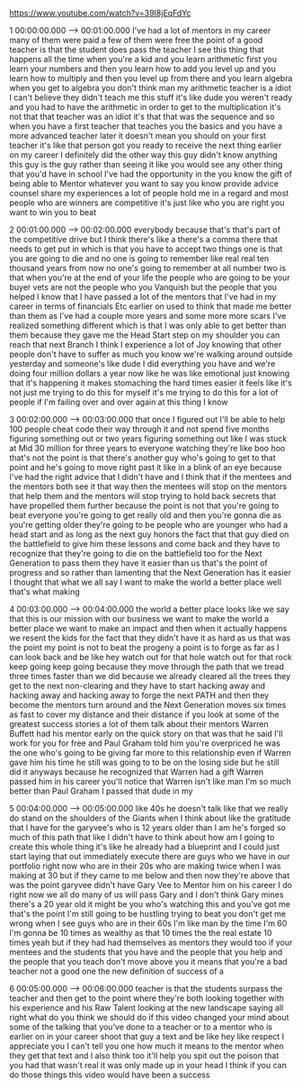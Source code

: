 https://www.youtube.com/watch?v=39I8jEqFdYc

1 00:00:00.000 --\> 00:01:00.000 I've had a lot of mentors in my career
many of them were paid a few of them were free the point of a good
teacher is that the student does pass the teacher I see this thing that
happens all the time when you're a kid and you learn arithmetic first
you learn your numbers and then you learn how to add you level up and
you learn how to multiply and then you level up from there and you learn
algebra when you get to algebra you don't think man my arithmetic
teacher is a idiot I can't believe they didn't teach me this stuff it's
like dude you weren't ready and you had to have the arithmetic in order
to get to the multiplication it's not that that teacher was an idiot
it's that that was the sequence and so when you have a first teacher
that teaches you the basics and you have a more advanced teacher later
it doesn't mean you should on your first teacher it's like that person
got you ready to receive the next thing earlier on my career I
definitely did the other way this guy didn't know anything this guy is
the guy rather than seeing it like you would see any other thing that
you'd have in school I've had the opportunity in the you know the gift
of being able to Mentor whatever you want to say you know provide advice
counsel share my experiences a lot of people hold me in a regard and
most people who are winners are competitive it's just like who you are
right you want to win you to beat

2 00:01:00.000 --\> 00:02:00.000 everybody because that's that's part of
the competitive drive but I think there's like a there's a comma there
that needs to get put in which is that you have to accept two things one
is that you are going to die and no one is going to remember like real
real ten thousand years from now no one's going to remember at all
number two is that when you're at the end of your life the people who
are going to be your buyer vets are not the people who you Vanquish but
the people that you helped I know that I have passed a lot of the
mentors that I've had in my career in terms of financials Etc earlier on
used to think that made me better than them as I've had a couple more
years and some more more scars I've realized something different which
is that I was only able to get better than them because they gave me the
Head Start step on my shoulder you can reach that next Branch I think I
experience a lot of Joy knowing that other people don't have to suffer
as much you know we're walking around outside yesterday and someone's
like dude I did everything you have and we're doing four million dollars
a year now like he was like emotional just knowing that it's happening
it makes stomaching the hard times easier it feels like it's not just me
trying to do this for myself it's me trying to do this for a lot of
people if I'm failing over and over again at this thing I know

3 00:02:00.000 --\> 00:03:00.000 that once I figured out I'll be able to
help 100 people cheat code their way through it and not spend five
months figuring something out or two years figuring something out like I
was stuck at Mid 30 million for three years to everyone watching they're
like boo hoo that's not the point is that there's another guy who's
going to get to that point and he's going to move right past it like in
a blink of an eye because I've had the right advice that I didn't have
and I think that if the mentees and the mentors both see it that way
then the mentees will stop on the mentors that help them and the mentors
will stop trying to hold back secrets that have propelled them further
because the point is not that you're going to beat everyone you're going
to get really old and then you're gonna die as you're getting older
they're going to be people who are younger who had a head start and as
long as the next guy honors the fact that that guy died on the
battlefield to give him these lessons and come back and they have to
recognize that they're going to die on the battlefield too for the Next
Generation to pass them they have it easier than us that's the point of
progress and so rather than lamenting that the Next Generation has it
easier I thought that what we all say I want to make the world a better
place well that's what making

4 00:03:00.000 --\> 00:04:00.000 the world a better place looks like we
say that this is our mission with our business we want to make the world
a better place we want to make an impact and then when it actually
happens we resent the kids for the fact that they didn't have it as hard
as us that was the point my point is not to beat the progeny a point is
to forge as far as I can look back and be like hey watch out for that
hole watch out for that rock keep going keep going because they move
through the path that we tread three times faster than we did because we
already cleared all the trees they get to the next non-clearing and they
have to start hacking away and hacking away and hacking away to forge
the next PATH and then they become the mentors turn around and the Next
Generation moves six times as fast to cover my distance and their
distance if you look at some of the greatest success stories a lot of
them talk about their mentors Warren Buffett had his mentor early on the
quick story on that was that he said I'll work for you for free and Paul
Graham told him you're overpriced he was the one who's going to be
giving far more to this relationship even if Warren gave him his time he
still was going to to be on the losing side but he still did it anyways
because he recognized that Warren had a gift Warren passed him in his
career you'll notice that Warren isn't like man I'm so much better than
Paul Graham I passed that dude in my

5 00:04:00.000 --\> 00:05:00.000 like 40s he doesn't talk like that we
really do stand on the shoulders of the Giants when I think about like
the gratitude that I have for the garyvee's who is 12 years older than I
am he's forged so much of this path that like I didn't have to think
about how am I going to create this whole thing it's like he already had
a blueprint and I could just start laying that out immediately execute
there are guys who we have in our portfolio right now who are in their
20s who are making twice when I was making at 30 but if they came to me
below and then now they're above that was the point garyvee didn't have
Gary Vee to Mentor him on his career I do right now we all do many of us
will pass Gary and I don't think Gary mines there's a 20 year old it
might be you who's watching this and you've got me that's the point I'm
still going to be hustling trying to beat you don't get me wrong when I
see guys who are in their 60s I'm like man by the time I'm 60 I'm gonna
be 10 times as wealthy as that 10 times the the real estate 10 times
yeah but if they had had themselves as mentors they would too if your
mentees and the students that you have and the people that you help and
the people that you teach don't move above you it means that you're a
bad teacher not a good one the new definition of success of a

6 00:05:00.000 --\> 00:06:00.000 teacher is that the students surpass
the teacher and then get to the point where they're both looking
together with his experience and his Raw Talent looking at the new
landscape saying all right what do you think we should do if this video
changed your mind about some of the talking that you've done to a
teacher or to a mentor who is earlier on in your career shoot that guy a
text and be like hey like respect I appreciate you I can't tell you one
how much it means to the mentor when they get that text and I also think
too it'll help you spit out the poison that you had that wasn't real it
was only made up in your head I think if you can do those things this
video would have been a success
